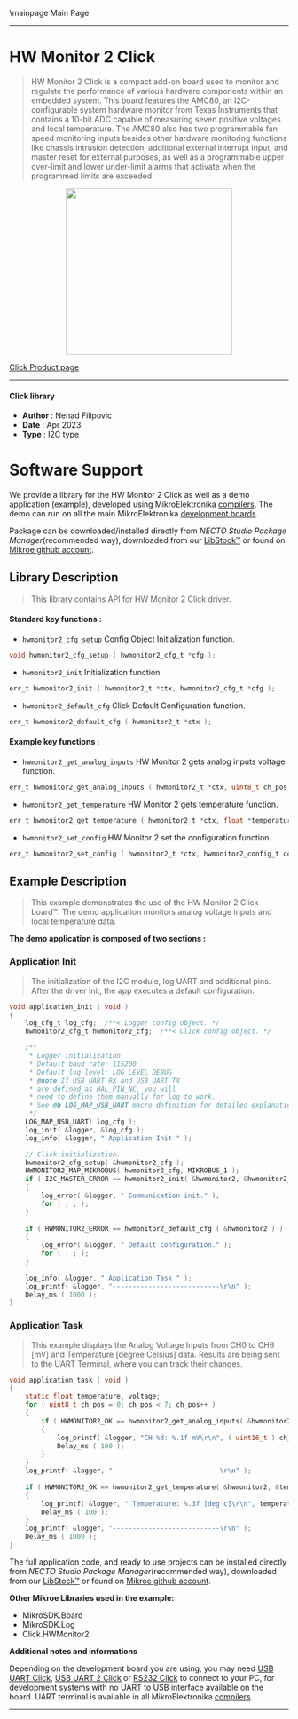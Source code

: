 \mainpage Main Page

---
# HW Monitor 2 Click

> HW Monitor 2 Click is a compact add-on board used to monitor 
> and regulate the performance of various hardware components within an embedded system. 
> This board features the AMC80, an I2C-configurable system hardware monitor 
> from Texas Instruments that contains a 10-bit ADC capable of measuring seven positive voltages 
> and local temperature. The AMC80 also has two programmable fan speed monitoring inputs 
> besides other hardware monitoring functions like chassis intrusion detection, 
> additional external interrupt input, and master reset for external purposes, 
> as well as a programmable upper over-limit and lower under-limit alarms that activate 
> when the programmed limits are exceeded.

<p align="center">
  <img src="https://download.mikroe.com/images/click_for_ide/hwmonitor2_click.png" height=300px>
</p>

[Click Product page](https://www.mikroe.com/hw-monitor-2-click)

---


#### Click library

- **Author**        : Nenad Filipovic
- **Date**          : Apr 2023.
- **Type**          : I2C type


# Software Support

We provide a library for the HW Monitor 2 Click
as well as a demo application (example), developed using MikroElektronika
[compilers](https://www.mikroe.com/necto-studio).
The demo can run on all the main MikroElektronika [development boards](https://www.mikroe.com/development-boards).

Package can be downloaded/installed directly from *NECTO Studio Package Manager*(recommended way), downloaded from our [LibStock&trade;](https://libstock.mikroe.com) or found on [Mikroe github account](https://github.com/MikroElektronika/mikrosdk_click_v2/tree/master/clicks).

## Library Description

> This library contains API for HW Monitor 2 Click driver.

#### Standard key functions :

- `hwmonitor2_cfg_setup` Config Object Initialization function.
```c
void hwmonitor2_cfg_setup ( hwmonitor2_cfg_t *cfg );
```

- `hwmonitor2_init` Initialization function.
```c
err_t hwmonitor2_init ( hwmonitor2_t *ctx, hwmonitor2_cfg_t *cfg );
```

- `hwmonitor2_default_cfg` Click Default Configuration function.
```c
err_t hwmonitor2_default_cfg ( hwmonitor2_t *ctx );
```

#### Example key functions :

- `hwmonitor2_get_analog_inputs` HW Monitor 2 gets analog inputs voltage function.
```c
err_t hwmonitor2_get_analog_inputs ( hwmonitor2_t *ctx, uint8_t ch_pos, float *voltage );
```

- `hwmonitor2_get_temperature` HW Monitor 2 gets temperature function.
```c
err_t hwmonitor2_get_temperature ( hwmonitor2_t *ctx, float *temperature );
```

- `hwmonitor2_set_config` HW Monitor 2 set the configuration function.
```c
err_t hwmonitor2_set_config ( hwmonitor2_t *ctx, hwmonitor2_config_t config );
```

## Example Description

> This example demonstrates the use of the HW Monitor 2 Click board™.
> The demo application monitors analog voltage inputs and local temperature data.

**The demo application is composed of two sections :**

### Application Init

> The initialization of the I2C module, log UART and additional pins.
> After the driver init, the app executes a default configuration.

```c
void application_init ( void ) 
{
    log_cfg_t log_cfg;  /**< Logger config object. */
    hwmonitor2_cfg_t hwmonitor2_cfg;  /**< Click config object. */

    /** 
     * Logger initialization.
     * Default baud rate: 115200
     * Default log level: LOG_LEVEL_DEBUG
     * @note If USB_UART_RX and USB_UART_TX 
     * are defined as HAL_PIN_NC, you will 
     * need to define them manually for log to work. 
     * See @b LOG_MAP_USB_UART macro definition for detailed explanation.
     */
    LOG_MAP_USB_UART( log_cfg );
    log_init( &logger, &log_cfg );
    log_info( &logger, " Application Init " );

    // Click initialization.
    hwmonitor2_cfg_setup( &hwmonitor2_cfg );
    HWMONITOR2_MAP_MIKROBUS( hwmonitor2_cfg, MIKROBUS_1 );
    if ( I2C_MASTER_ERROR == hwmonitor2_init( &hwmonitor2, &hwmonitor2_cfg ) ) 
    {
        log_error( &logger, " Communication init." );
        for ( ; ; );
    }
    
    if ( HWMONITOR2_ERROR == hwmonitor2_default_cfg ( &hwmonitor2 ) )
    {
        log_error( &logger, " Default configuration." );
        for ( ; ; );
    }
    
    log_info( &logger, " Application Task " );
    log_printf( &logger, "---------------------------\r\n" );
    Delay_ms ( 1000 );
}
```

### Application Task

> This example displays the Analog Voltage Inputs from CH0 to CH6 [mV] 
> and Temperature [degree Celsius] data.
> Results are being sent to the UART Terminal, where you can track their changes.

```c
void application_task ( void ) 
{
    static float temperature, voltage;
    for ( uint8_t ch_pos = 0; ch_pos < 7; ch_pos++ )
    {
        if ( HWMONITOR2_OK == hwmonitor2_get_analog_inputs( &hwmonitor2, ch_pos, &voltage ) )
        {
            log_printf( &logger, "CH %d: %.1f mV\r\n", ( uint16_t ) ch_pos, voltage );
            Delay_ms ( 100 );
        }
    }
    log_printf( &logger, "- - - - - - - - - - - - - -\r\n" );
    
    if ( HWMONITOR2_OK == hwmonitor2_get_temperature( &hwmonitor2, &temperature ) )
    {
        log_printf( &logger, " Temperature: %.3f [deg c]\r\n", temperature );
        Delay_ms ( 100 );
    }
    log_printf( &logger, "---------------------------\r\n" );
    Delay_ms ( 1000 );
}
```

The full application code, and ready to use projects can be installed directly from *NECTO Studio Package Manager*(recommended way), downloaded from our [LibStock&trade;](https://libstock.mikroe.com) or found on [Mikroe github account](https://github.com/MikroElektronika/mikrosdk_click_v2/tree/master/clicks).

**Other Mikroe Libraries used in the example:**

- MikroSDK.Board
- MikroSDK.Log
- Click.HWMonitor2

**Additional notes and informations**

Depending on the development board you are using, you may need
[USB UART Click](https://www.mikroe.com/usb-uart-click),
[USB UART 2 Click](https://www.mikroe.com/usb-uart-2-click) or
[RS232 Click](https://www.mikroe.com/rs232-click) to connect to your PC, for
development systems with no UART to USB interface available on the board. UART
terminal is available in all MikroElektronika
[compilers](https://shop.mikroe.com/compilers).

---
